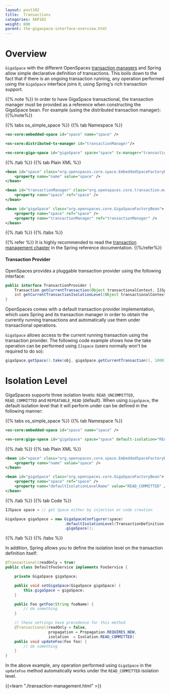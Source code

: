 ```yaml
---
layout: post102
title:  Transactions
categories: XAP102
weight: 600
parent: the-gigaspace-interface-overview.html
---
```



# Overview

`GigaSpace` with the different OpenSpaces [transaction managers](./transaction-management.html) and Spring allow simple declarative definition of transactions. This boils down to the fact that if there is an ongoing transaction running, any operation performed using the `GigaSpace` interface joins it, using Spring's rich transaction support.

{{% note %}}
In order to have GigaSpace transactional, the transaction manager must be provided as a reference when constructing the GigaSpace bean.
For example (using the distributed transaction manager):
{{%/note%}}

{{% tabs os_simple_space %}}
{{% tab Namespace %}}
```xml
<os-core:embedded-space id="space" name="space" />

<os-core:distributed-tx-manager id="transactionManager"/>

<os-core:giga-space id="gigaSpace" space="space" tx-manager="transactionManager"/>
```

{{% /tab %}}
{{% tab Plain XML %}}

```xml
<bean id="space" class="org.openspaces.core.space.EmbeddedSpaceFactoryBean">
    <property name="name" value="space" />
</bean>

<bean id="transactionManager" class="org.openspaces.core.transaction.manager.DistributedJiniTransactionManager">
	<property name="space" ref="space" />
</bean>

<bean id="gigaSpace" class="org.openspaces.core.GigaSpaceFactoryBean">
    <property name="space" ref="space" />
	<property name="transactionManager" ref="transactionManager" />
</bean>
```

{{% /tab %}}
{{% /tabs %}}

{{% refer %}}
It is highly recommended to read the [transaction management chapter](http://static.springframework.org/spring/docs/3.0.x/reference/transaction.html) in the Spring reference documentation.
{{%/refer%}}

#### Transaction Provider

OpenSpaces provides a pluggable transaction provider using the following interface:

```java
public interface TransactionProvider {
    Transaction getCurrentTransaction(Object transactionalContext, IJSpace space);
    int getCurrentTransactionIsolationLevel(Object transactionalContext);
}
```

OpenSpaces comes with a default transaction provider implementation, which uses Spring and its transaction manager in order to obtain the currently running transactions and automatically use them under transactional operations.

`GigaSpace` allows access to the current running transaction using the transaction provider. The following code example shows how the take operation can be performed using `IJspace` (users normally won't be required to do so):

```java
gigaSpace.getSpace().take(obj, gigaSpace.getCurrentTransaction(), 1000);
```

# Isolation Level

GigaSpaces supports three isolation levels: `READ_UNCOMMITTED`, `READ_COMMITTED` and `REPEATABLE_READ` (default). When using `GigaSpace`, the default isolation level that it will perform under can be defined in the following manner:

{{% tabs os_simple_space %}}
{{% tab Namespace %}}

```xml
<os-core:embedded-space id="space" name="space" />

<os-core:giga-space id="gigaSpace" space="space" default-isolation="READ_COMMITTED"/>
```

{{% /tab %}}
{{% tab Plain XML %}}

```xml
<bean id="space" class="org.openspaces.core.space.EmbeddedSpaceFactoryBean">
    <property name="name" value="space" />
</bean>

<bean id="gigaSpace" class="org.openspaces.core.GigaSpaceFactoryBean">
	<property name="space" ref="space" />
    <property name="defaultIsolationLevelName" value="READ_COMMITTED" />
</bean>
```

{{% /tab %}}
{{% tab Code %}}

```java
IJSpace space = // get Space either by injection or code creation

GigaSpace gigaSpace = new GigaSpaceConfigurer(space)
                          .defaultIsolationLevel(TransactionDefinition.ISOLATION_READ_COMMITTED)
                          .gigaSpace();
```

{{% /tab %}}
{{% /tabs %}}

In addition, Spring allows you to define the isolation level on the transaction definition itself:

```java
@Transactional(readOnly = true)
public class DefaultFooService implements FooService {

    private GigaSpace gigaSpace;

    public void setGigaSpace(GigaSpace gigaSpace) {
    	this.gigaSpace = gigaSpace;
    }

    public Foo getFoo(String fooName) {
        // do something
    }

    // these settings have precedence for this method
    @Transactional(readOnly = false,
                   propagation = Propagation.REQUIRES_NEW,
                   isolation  = Isolation.READ_COMMITTED)
    public void updateFoo(Foo foo) {
        // do something
    }
}
```

In the above example, any operation performed using `GigaSpace` in the `updateFoo` method automatically works under the `READ_COMMITTED` isolation level.

{{<learn "./transaction-management.html" >}}